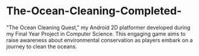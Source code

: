 # The-Ocean-Cleaning-Completed-
"The Ocean Cleaning Quest," my Android 2D platformer developed during my Final Year Project in Computer Science. 
This engaging game aims to raise awareness about environmental conservation as players embark on a journey to clean the oceans.
